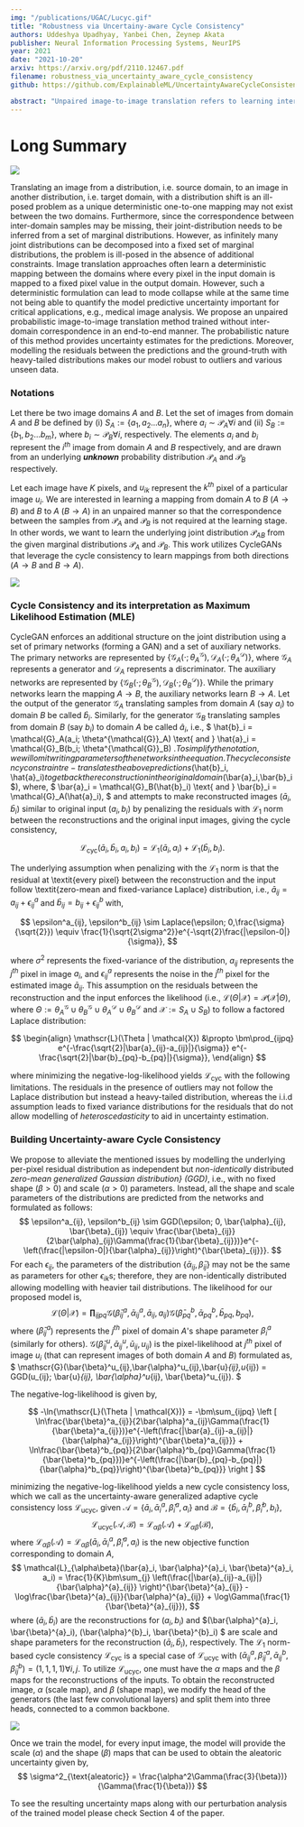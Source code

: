 ```yaml
---
img: "/publications/UGAC/Lucyc.gif"
title: "Robustness via Uncertainy-aware Cycle Consistency"
authors: Uddeshya Upadhyay, Yanbei Chen, Zeynep Akata
publisher: Neural Information Processing Systems, NeurIPS
year: 2021
date: "2021-10-20"
arxiv: https://arxiv.org/pdf/2110.12467.pdf
filename: robustness_via_uncertainty_aware_cycle_consistency
github: https://github.com/ExplainableML/UncertaintyAwareCycleConsistency

abstract: "Unpaired image-to-image translation refers to learning inter-image-domain mapping without corresponding image pairs. Existing methods learn deterministic mappings without explicitly modelling the robustness to outliers or predictive uncertainty, leading to performance degradation when encountering unseen perturbations at test time. To address this, we propose a novel probabilistic method based on Uncertainty-aware Generalized Adaptive Cycle Consistency (UGAC), which models the per-pixel residual by generalized Gaussian distribution, capable of modelling heavy-tailed distributions. We compare our model with a wide variety of state-of-the-art methods on various challenging tasks including unpaired image translation of natural images, using standard datasets, spanning autonomous driving, maps, facades, and also in medical imaging domain consisting of MRI. Experimental results demonstrate that our method exhibits stronger robustness towards unseen perturbations in test data. Code is released here: https://github.com/ExplainableML/UncertaintyAwareCycleConsistency."
---
```


# Long Summary

![](/publications/UGAC/detvsprob.png)

Translating an image from a distribution, i.e. source domain, to an image in another distribution, i.e.
target domain, with a distribution shift is an ill-posed problem as a unique deterministic one-to-one
mapping may not exist between the two domains. Furthermore, since the correspondence between
inter-domain samples may be missing, their joint-distribution needs to be inferred from a set of
marginal distributions. However, as infinitely many joint distributions can be decomposed into a fixed
set of marginal distributions, the problem is ill-posed in the absence of additional constraints.
Image translation approaches often learn a deterministic mapping between
the domains where every pixel in the input domain is mapped to a fixed pixel value in the output
domain. However, such a deterministic formulation can lead to mode collapse while at the same time
not being able to quantify the model predictive uncertainty important for critical applications, e.g.,
medical image analysis. We propose an unpaired probabilistic image-to-image
translation method trained without inter-domain correspondence in an end-to-end manner. The
probabilistic nature of this method provides uncertainty estimates for the predictions. Moreover,
modelling the residuals between the predictions and the ground-truth with heavy-tailed distributions
makes our model robust to outliers and various unseen data.

### Notations
Let there be two image domains $A$ and $B$. Let the set of images from domain $A$ and $B$ be defined by 
(i) $S_{A} := \{a_1, a_2 ... a_n\}$, where $a_i \sim \mathcal{P}_A \forall  i$
and
(ii) $S_{B} := \{b_1, b_2 ... b_m\}$, where $b_i \sim \mathcal{P}_B \forall  i$, respectively.
The elements $a_i$ and $b_i$ represent the $i^{th}$ image from domain $A$ and $B$ respectively, and are drawn from an underlying ***unknown*** probability distribution $\mathcal{P}_{A}$ and $\mathcal{P}_{B}$ respectively.

Let each image have $K$ pixels, and $u_{ik}$ represent the $k^{th}$ pixel of a particular image $u_i$.
We are interested in learning a mapping from domain $A$ to $B$ ($A \rightarrow B$) and $B$ to $A$ ($B \rightarrow A$) in an unpaired manner so that the correspondence between the samples from $\mathcal{P}_A$ and $\mathcal{P}_B$ is not required at the learning stage.
In other words, we want to learn the underlying joint distribution $\mathcal{P}_{AB}$ from the given marginal distributions $\mathcal{P}_A$ and $\mathcal{P}_B$. 
This work utilizes CycleGANs that leverage the cycle consistency to learn mappings from both directions ($A \rightarrow B$ and $B \rightarrow A$).
<!-- but often we are only interested in one direction and the second direction is the auxiliary mapping that aids in learning process.  We define the mapping $A \rightarrow B$ as primary and $B \rightarrow A$ as auxiliary. -->
![](/publications/UGAC/cyclegan.gif)

### Cycle Consistency and its interpretation as Maximum Likelihood Estimation (MLE)
CycleGAN enforces an additional structure on the joint distribution using a set of primary networks (forming a GAN) and a set of auxiliary networks. The primary networks are represented by $\{\mathcal{G}_A(\cdot; \theta^\mathcal{G}_A), \mathcal{D}_A(\cdot; \theta^\mathcal{D}_A)\}$, where $\mathcal{G}_A$ represents a generator and $\mathcal{D}_A$ represents a discriminator. The auxiliary networks are represented by $\{\mathcal{G}_B(\cdot; \theta^\mathcal{G}_B), \mathcal{D}_B(\cdot; \theta^\mathcal{D}_B)\}$. 
While the primary networks learn the mapping $A \rightarrow B$, the auxiliary networks learn $B \rightarrow A$.
Let the output of the generator $\mathcal{G}_A$ translating samples from domain $A$ (say $a_i$) to domain $B$ be called $\hat{b}_i$. Similarly, for the generator $\mathcal{G}_B$ translating samples from domain $B$ (say $b_i$) to domain $A$ be called $\hat{a}_i$, i.e.,
$
    \hat{b}_i = \mathcal{G}_A(a_i; \theta^{\mathcal{G}}_A) \text{ and } \hat{a}_i = \mathcal{G}_B(b_i; \theta^{\mathcal{G}}_B)
$. 
To simplify the notation, we will omit writing parameters of the networks in the equation.
The cycle consistency constraint re-translates the above predictions ($\hat{b}_i, \hat{a}_i$) to get back the reconstruction in the original domain ($\bar{a}_i$,$\bar{b}_i$), where,
$
\bar{a}_i = \mathcal{G}_B(\hat{b}_i) \text{ and } \bar{b}_i = \mathcal{G}_A(\hat{a}_i),
$
and attempts to make reconstructed images ($\bar{a}_i, \bar{b}_i$) similar to original input ($a_i, b_i$) by penalizing the residuals with $\mathcal{L}_1$ norm between the reconstructions and the original input images, giving the cycle consistency,

$$
\mathcal{L}_{\text{cyc}}(\bar{a}_i, \bar{b}_i, a_i, b_i) = \mathcal{L}_1(\bar{a}_i, a_i) + \mathcal{L}_1(\bar{b}_i, b_i).
$$

The underlying assumption when penalizing with the $\mathcal{L}_1$ norm is that the residual at \textit{every pixel} between the reconstruction and the input follow \textit{zero-mean and fixed-variance Laplace} distribution, i.e.,
$\bar{a}_{ij} = a_{ij} + \epsilon^a_{ij}$ and $\bar{b}_{ij} = b_{ij} + \epsilon^b_{ij}$ with,

$$
    \epsilon^a_{ij}, \epsilon^b_{ij} \sim Laplace(\epsilon; 0,\frac{\sigma}{\sqrt{2}}) \equiv \frac{1}{\sqrt{2\sigma^2}}e^{-\sqrt{2}\frac{|\epsilon-0|}{\sigma}},
$$

where $\sigma^2$ represents the fixed-variance of the distribution, $a_{ij}$ represents the $j^{th}$ pixel in image $a_i$, and $\epsilon^{a}_{ij}$ represents the noise in the $j^{th}$ pixel for the estimated image $\bar{a}_{ij}$.
This assumption on the residuals between the reconstruction and the input enforces the likelihood (i.e., $\mathscr{L}(\Theta | \mathcal{X}) = \mathcal{P}(\mathcal{X}|\Theta)$, where $\Theta := \theta^{\mathcal{G}}_A \cup \theta^{\mathcal{G}}_B \cup \theta^{\mathcal{D}}_A \cup \theta^{\mathcal{D}}_B$ and $\mathcal{X}:= S_A \cup S_B$) to follow a factored Laplace distribution:

$$
\begin{align}
    \mathscr{L}(\Theta | \mathcal{X}) &\propto \bm\prod_{ijpq} e^{-\frac{\sqrt{2}|\bar{a}_{ij}-a_{ij}|}{\sigma}} e^{-\frac{\sqrt{2}|\bar{b}_{pq}-b_{pq}|}{\sigma}},
\end{align}
$$

where minimizing the negative-log-likelihood yields $\mathcal{L}_{\text{cyc}}$ with the following limitations.
The residuals in the presence of outliers may not follow the Laplace distribution but instead a heavy-tailed distribution, whereas the i.i.d assumption leads to fixed variance distributions for the residuals that do not allow modelling of *heteroscedasticity* to aid in uncertainty estimation.

### Building Uncertainty-aware Cycle Consistency
We propose to alleviate the mentioned issues by modelling the underlying per-pixel residual distribution as independent but *non-identically* distributed *zero-mean generalized Gaussian distribution} (GGD)*, i.e., with no fixed shape ($\beta > 0$) and scale ($\alpha > 0$) parameters. Instead, all the shape and scale parameters of the distributions are predicted from the networks and formulated as follows: 
$$
    \epsilon^a_{ij}, \epsilon^b_{ij} \sim GGD(\epsilon; 0, \bar{\alpha}_{ij}, \bar{\beta}_{ij}) \equiv \frac{\bar{\beta}_{ij}}{2\bar{\alpha}_{ij}\Gamma(\frac{1}{\bar{\beta}_{ij}})}e^{-\left(\frac{|\epsilon-0|}{\bar{\alpha}_{ij}}\right)^{\bar{\beta}_{ij}}}.
$$
For each $\epsilon_{ij}$, the parameters of the distribution $\{\bar{\alpha}_{ij}, \bar{\beta}_{ij}\}$ may not be the same as parameters for other $\epsilon_{ik}$s; therefore, they are non-identically distributed allowing modelling with heavier tail distributions.
The likelihood for our proposed model is,
$$
    \mathscr{L}(\Theta | \mathcal{X}) = 
    \bm\prod_{ijpq}
    \mathscr{G}(\bar{\beta}^a_{ij},\bar{\alpha}^a_{ij},\bar{a}_{ij},a_{ij})
    \mathscr{G}(\bar{\beta}^b_{pq},\bar{\alpha}^b_{pq},\bar{b}_{pq},b_{pq}), 
$$
where ($\bar{\beta}^a_{ij}$) represents the $j^{th}$ pixel of domain $A$'s shape parameter $\beta^a_i$ (similarly for others). $\mathscr{G}(\bar{\beta}^u_{ij},\bar{\alpha}^u_{ij},\bar{u}_{ij},u_{ij})$ is the pixel-likelihood at $j^{th}$ pixel of image $u_i$ (that can represent images of both domain $A$ and $B$) formulated as,
$
    \mathscr{G}(\bar{\beta}^u_{ij},\bar{\alpha}^u_{ij},\bar{u}_{ij},u_{ij}) = GGD(u_{ij}; \bar{u}_{ij}, \bar{\alpha}^u_{ij}, \bar{\beta}^u_{ij}).
$

The negative-log-likelihood is given by,

$$
    -\ln{\mathscr{L}(\Theta | \mathcal{X})}
     = -\bm\sum_{ijpq}
    \left [
    \ln\frac{\bar{\beta}^a_{ij}}{2\bar{\alpha}^a_{ij}\Gamma(\frac{1}{\bar{\beta}^a_{ij}})}e^{-\left(\frac{|\bar{a}_{ij}-a_{ij}|}{\bar{\alpha}^a_{ij}}\right)^{\bar{\beta}^a_{ij}}}
     + \ln\frac{\bar{\beta}^b_{pq}}{2\bar{\alpha}^b_{pq}\Gamma(\frac{1}{\bar{\beta}^b_{pq}})}e^{-\left(\frac{|\bar{b}_{pq}-b_{pq}|}{\bar{\alpha}^b_{pq}}\right)^{\bar{\beta}^b_{pq}}}
     \right ]
$$

minimizing the negative-log-likelihood yields a new cycle consistency loss, which we call as the uncertainty-aware generalized adaptive cycle consistency loss $\mathcal{L}_{\text{ucyc}}$, given $\mathscr{A}=\{\bar{a}_i, \bar{\alpha}^{a}_i, \bar{\beta}^{a}_i, a_i\}$ and $\mathscr{B}=\{\bar{b}_i, \bar{\alpha}^{b}_i, \bar{\beta}^{b}_i, b_i\}$,
$$
    \mathcal{L}_{\text{ucyc}}(\mathscr{A}, \mathscr{B}) = 
    \mathcal{L}_{\alpha\beta}(\mathscr{A}) +
    \mathcal{L}_{\alpha\beta}(\mathscr{B}),
$$
where $\mathcal{L}_{\alpha\beta}(\mathscr{A}) = \mathcal{L}_{\alpha\beta}(\bar{a}_i, \bar{\alpha}^{a}_i, \bar{\beta}^{a}_i, a_i)$ is the new objective function corresponding to domain $A$,
$$
    \mathcal{L}_{\alpha\beta}(\bar{a}_i, \bar{\alpha}^{a}_i, \bar{\beta}^{a}_i, a_i) = 
    \frac{1}{K}\bm\sum_{j}  \left(\frac{|\bar{a}_{ij}-a_{ij}|}{\bar{\alpha}^{a}_{ij}} \right)^{\bar{\beta}^{a}_{ij}} - 
    \log\frac{\bar{\beta}^{a}_{ij}}{\bar{\alpha}^{a}_{ij}} + \log\Gamma(\frac{1}{\bar{\beta}^{a}_{ij}}),
$$
where $(\bar{a}_i, \bar{b}_i)$ are the reconstructions for $(a_i,b_i)$ and $(\bar{\alpha}^{a}_i, \bar{\beta}^{a}_i), (\bar{\alpha}^{b}_i, \bar{\beta}^{b}_i) $ are scale and shape parameters for the reconstruction $(\bar{a}_i, \bar{b}_i)$, respectively.
The $\mathcal{L}_1$ norm-based cycle consistency $\mathcal{L}_{\text{cyc}}$ is a special case of $\mathcal{L}_{\text{ucyc}}$ with 
$(\bar{\alpha}^{a}_{ij}, \bar{\beta}^{a}_{ij}, \bar{\alpha}^{b}_{ij}, \bar{\beta}^{b}_{ij}) = (1,1,1,1) \forall i,j$. 
To utilize $\mathcal{L}_{\text{ucyc}}$, one must have the $\alpha$ maps and the $\beta$ maps for the reconstructions of the inputs. 
To obtain the reconstructed image, $\alpha$ (scale map), and $\beta$ (shape map), we modify the head of the generators (the last few convolutional layers) and split them into three heads, 
connected to a common backbone.

![](/publications/NeurIPS21_robustness.png)

Once we train the model, for every input image, the model will provide the scale ($\alpha$) and the shape ($\beta$) maps that can be used to obtain the aleatoric uncertainty given by,
$$
\sigma^2_{\text{aleatoric}} = \frac{\alpha^2\Gamma(\frac{3}{\beta})}{\Gamma(\frac{1}{\beta})}
$$

To see the resulting uncertainty maps along with our perturbation analysis of the trained model please check Section 4 of the paper.